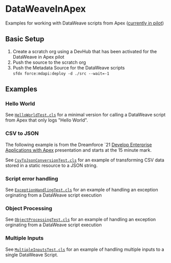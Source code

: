 # DataWeaveInApex
Examples for working with DataWeave scripts from Apex ([currently in pilot](https://trailhead.salesforce.com/trailblazer-community/groups/0F94S000000kGtKSAU?tab=discussion))


## Basic Setup

1. Create a scratch org using a DevHub that has been activated for the DataWeave in Apex pilot
2. Push the source to the scratch org
3. Push the Metadata Source for the DataWeave scripts  
`sfdx force:mdapi:deploy -d ./src --wait=-1`

## Examples

### Hello World

See [`HelloWorldTest.cls`](https://github.com/developerforce/DataWeaveInApex/blob/main/force-app/main/default/classes/HelloWorldTest.cls) for a minimal version for calling a DataWeave script from Apex that only logs "Hello World".

### CSV to JSON

The following example is from the Dreamforce `21 [Develop Enterprise Applications with Apex](https://www.salesforce.com/plus/experience/Dreamforce_2021/series/Developer/episode/episode-3/) presentation and starts at the 15 minute mark.

See [`CsvToJsonConversionTest.cls`](https://github.com/developerforce/DataWeaveInApex/blob/main/force-app/main/default/classes/CsvToJsonConversionTest.cls) for an example of transforming CSV data stored in a static resource to a JSON string.

### Script error handling

See [`ExceptionHandlingTest.cls`](https://github.com/developerforce/DataWeaveInApex/blob/main/force-app/main/default/classes/ExceptionHandlingTest.cls) for an example of handling an exception orginating from a DataWeave script execution


### Object Processing

See [`ObjectProcessingTest.cls`](https://github.com/developerforce/DataWeaveInApex/blob/main/force-app/main/default/classes/ObjectProcessingTest.cls) for an example of handling an exception orginating from a DataWeave script execution

### Multiple Inputs

See [`MultipleInputsTest.cls`](https://github.com/developerforce/DataWeaveInApex/blob/main/force-app/main/default/classes/MultipleInputsTest.cls) for an example of handling multiple inputs to a single DataWeave Script.